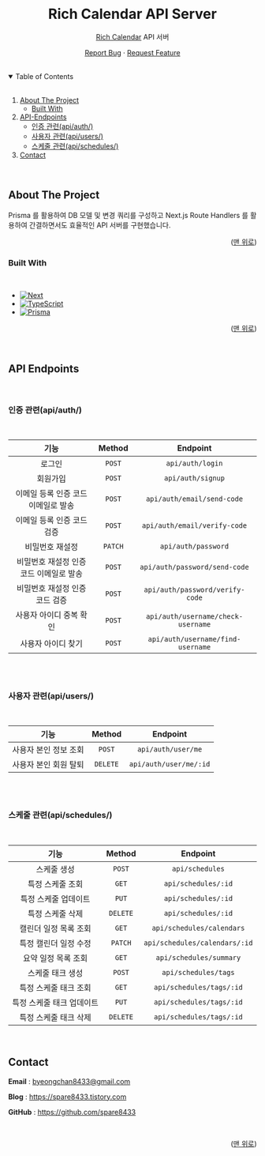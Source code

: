 <a id="readme-top"></a>

<!-- PROJECT LOGO -->
<br />
<div align="center">
  <h1 align="center">Rich Calendar API Server</h1>
  <p align="center">
    <p><a href="https://github.com/spare8433/rich-calendar_FE">Rich Calendar</a> API 서버</p>
    <a href="https://github.com/spare8433/rich-calendar_BE/issues">Report Bug</a>
    &middot;
    <a href="https://github.com/spare8433/rich-calendar_BE/issues">Request Feature</a>
  </p>
</div>

<br />

<!-- TABLE OF CONTENTS -->
<details open>
  <summary>Table of Contents</summary>
  <br />
  <ol>
    <li>
      <a href="#about-the-project">About The Project</a>
      <ul>
        <li><a href="#built-with">Built With</a></li>
      </ul>
    </li>
    <li>
      <a href="#api-endpoints">API-Endpoints</a>
      <ul>
        <li><a href="#인증-관련(api/auth/)">인증 관련(api/auth/)</a></li>
        <li><a href="#사용자-관련(api/users/)">사용자 관련(api/users/)</a></li>
        <li><a href="#스케줄-관련(api/schedules/)">스케줄 관련(api/schedules/)</a></li>
      </ul>
    </li>
    <li><a href="#contact">Contact</a></li>
  </ol>
</details>

<br />

<!-- ABOUT THE PROJECT -->

## About The Project

Prisma 를 활용하여 DB 모델 및 변경 쿼리를 구성하고 Next.js Route Handlers 를 활용하여 간결하면서도 효율적인 API 서버를 구현했습니다.

<p align="right">(<a href="#readme-top">맨 위로</a>)</p>

### Built With

<br />

- [![Next][Next.js]][Next-url]
- [![TypeScript][TypeScript]][TypeScript-url]
- [![Prisma][Prisma]][Prisma-url]

<p align="right">(<a href="#readme-top">맨 위로</a>)</p>

<br />

## API Endpoints

<br>

<h3 id="인증-관련(api/auth/)">인증 관련(api/auth/)</h3>

<br>

|                  기능                   | Method  |              Endpoint              |
| :-------------------------------------: | :-----: | :--------------------------------: |
|                 로그인                  | `POST`  |          `api/auth/login`          |
|                회원가입                 | `POST`  |         `api/auth/signup`          |
|   이메일 등록 인증 코드 이메일로 발송   | `POST`  |     `api/auth/email/send-code`     |
|       이메일 등록 인증 코드 검증        | `POST`  |    `api/auth/email/verify-code`    |
|             비밀번호 재설정             | `PATCH` |        `api/auth/password`         |
| 비밀번호 재설정 인증 코드 이메일로 발송 | `POST`  |   `api/auth/password/send-code`    |
|     비밀번호 재설정 인증 코드 검증      | `POST`  |  `api/auth/password/verify-code`   |
|         사용자 아이디 중복 확인         | `POST`  | `api/auth/username/check-username` |
|           사용자 아이디 찾기            | `POST`  | `api/auth/username/find-username`  |

<br><br>

<h3 id="사용자-관련(api/users/)">사용자 관련(api/users/)</h3>

<br>

|         기능          |  Method  |        Endpoint        |
| :-------------------: | :------: | :--------------------: |
| 사용자 본인 정보 조회 |  `POST`  |   `api/auth/user/me`   |
| 사용자 본인 회원 탈퇴 | `DELETE` | `api/auth/user/me/:id` |

<br><br>

<h3 id="스케줄-관련(api/schedules/)">스케줄 관련(api/schedules/)</h3>

<br>

|           기능            |  Method  |           Endpoint            |
| :-----------------------: | :------: | :---------------------------: |
|        스케줄 생성        |  `POST`  |        `api/schedules`        |
|     특정 스케줄 조회      |  `GET`   |      `api/schedules/:id`      |
|   특정 스케줄 업데이트    |  `PUT`   |      `api/schedules/:id`      |
|     특정 스케줄 삭제      | `DELETE` |      `api/schedules/:id`      |
|   캘린더 일정 목록 조회   |  `GET`   |   `api/schedules/calendars`   |
|   특정 캘린더 일정 수정   | `PATCH`  | `api/schedules/calendars/:id` |
|    요약 일정 목록 조회    |  `GET`   |    `api/schedules/summary`    |
|     스케줄 태크 생성      |  `POST`  |     `api/schedules/tags`      |
|   특정 스케줄 태크 조회   |  `GET`   |   `api/schedules/tags/:id`    |
| 특정 스케줄 태크 업데이트 |  `PUT`   |   `api/schedules/tags/:id`    |
|   특정 스케줄 태크 삭제   | `DELETE` |   `api/schedules/tags/:id`    |

<br>

## Contact

<b>Email</b> : byeongchan8433@gmail.com

<b>Blog</b> : https://spare8433.tistory.com

<b>GitHub</b> : https://github.com/spare8433

<br />

<p align="right">(<a href="#readme-top">맨 위로</a>)</p>

[Next.js]: https://img.shields.io/badge/next.js-000000?style=for-the-badge&logo=nextdotjs&logoColor=white
[Next-url]: https://nextjs.org/
[TypeScript]: https://img.shields.io/badge/TypeScript-3178C6?style=for-the-badge&logo=TypeScript&logoColor=white
[TypeScript-url]: https://www.typescriptlang.org/
[Prisma]: https://img.shields.io/badge/Prisma-2D3748?logo=prisma&logoColor=fff&style=for-the-badge
[Prisma-url]: https://www.prisma.io/
